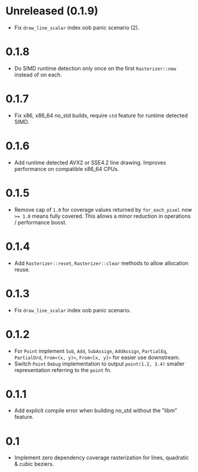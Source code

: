 # Unreleased (0.1.9)
* Fix `draw_line_scalar` index oob panic scenario (2).

# 0.1.8
* Do SIMD runtime detection only once on the first `Rasterizer::new` instead of on each.

# 0.1.7
* Fix x86, x86_64 no_std builds, require `std` feature for runtime detected SIMD.

# 0.1.6
* Add runtime detected AVX2 or SSE4.2 line drawing. Improves performance on compatible x86_64 CPUs.

# 0.1.5
* Remove cap of `1.0` for coverage values returned by `for_each_pixel` now `>= 1.0` means fully covered.
  This allows a minor reduction in operations / performance boost.

# 0.1.4
* Add `Rasterizer::reset`, `Rasterizer::clear` methods to allow allocation reuse.

# 0.1.3
* Fix `draw_line_scalar` index oob panic scenario.

# 0.1.2
* For `Point` implement `Sub`, `Add`, `SubAssign`, `AddAssign`, `PartialEq`, `PartialOrd`, `From<(x, y)>`,
  `From<[x, y]>` for easier use downstream.
* Switch `Point` `Debug` implementation to output `point(1.2, 3.4)` smaller representation referring to the `point` fn.

# 0.1.1
* Add explicit compile error when building no_std without the "libm" feature.

# 0.1
* Implement zero dependency coverage rasterization for lines, quadratic & cubic beziers.
